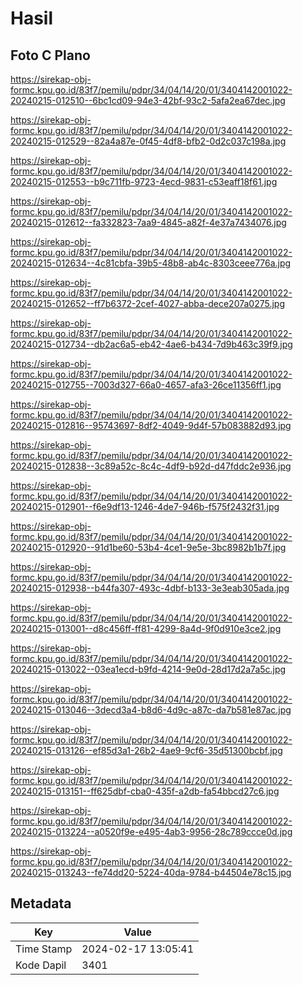 # Hasil

## Foto C Plano

https://sirekap-obj-formc.kpu.go.id/83f7/pemilu/pdpr/34/04/14/20/01/3404142001022-20240215-012510--6bc1cd09-94e3-42bf-93c2-5afa2ea67dec.jpg

https://sirekap-obj-formc.kpu.go.id/83f7/pemilu/pdpr/34/04/14/20/01/3404142001022-20240215-012529--82a4a87e-0f45-4df8-bfb2-0d2c037c198a.jpg

https://sirekap-obj-formc.kpu.go.id/83f7/pemilu/pdpr/34/04/14/20/01/3404142001022-20240215-012553--b9c711fb-9723-4ecd-9831-c53eaff18f61.jpg

https://sirekap-obj-formc.kpu.go.id/83f7/pemilu/pdpr/34/04/14/20/01/3404142001022-20240215-012612--fa332823-7aa9-4845-a82f-4e37a7434076.jpg

https://sirekap-obj-formc.kpu.go.id/83f7/pemilu/pdpr/34/04/14/20/01/3404142001022-20240215-012634--4c81cbfa-39b5-48b8-ab4c-8303ceee776a.jpg

https://sirekap-obj-formc.kpu.go.id/83f7/pemilu/pdpr/34/04/14/20/01/3404142001022-20240215-012652--ff7b6372-2cef-4027-abba-dece207a0275.jpg

https://sirekap-obj-formc.kpu.go.id/83f7/pemilu/pdpr/34/04/14/20/01/3404142001022-20240215-012734--db2ac6a5-eb42-4ae6-b434-7d9b463c39f9.jpg

https://sirekap-obj-formc.kpu.go.id/83f7/pemilu/pdpr/34/04/14/20/01/3404142001022-20240215-012755--7003d327-66a0-4657-afa3-26ce11356ff1.jpg

https://sirekap-obj-formc.kpu.go.id/83f7/pemilu/pdpr/34/04/14/20/01/3404142001022-20240215-012816--95743697-8df2-4049-9d4f-57b083882d93.jpg

https://sirekap-obj-formc.kpu.go.id/83f7/pemilu/pdpr/34/04/14/20/01/3404142001022-20240215-012838--3c89a52c-8c4c-4df9-b92d-d47fddc2e936.jpg

https://sirekap-obj-formc.kpu.go.id/83f7/pemilu/pdpr/34/04/14/20/01/3404142001022-20240215-012901--f6e9df13-1246-4de7-946b-f575f2432f31.jpg

https://sirekap-obj-formc.kpu.go.id/83f7/pemilu/pdpr/34/04/14/20/01/3404142001022-20240215-012920--91d1be60-53b4-4ce1-9e5e-3bc8982b1b7f.jpg

https://sirekap-obj-formc.kpu.go.id/83f7/pemilu/pdpr/34/04/14/20/01/3404142001022-20240215-012938--b44fa307-493c-4dbf-b133-3e3eab305ada.jpg

https://sirekap-obj-formc.kpu.go.id/83f7/pemilu/pdpr/34/04/14/20/01/3404142001022-20240215-013001--d8c456ff-ff81-4299-8a4d-9f0d910e3ce2.jpg

https://sirekap-obj-formc.kpu.go.id/83f7/pemilu/pdpr/34/04/14/20/01/3404142001022-20240215-013022--03ea1ecd-b9fd-4214-9e0d-28d17d2a7a5c.jpg

https://sirekap-obj-formc.kpu.go.id/83f7/pemilu/pdpr/34/04/14/20/01/3404142001022-20240215-013046--3decd3a4-b8d6-4d9c-a87c-da7b581e87ac.jpg

https://sirekap-obj-formc.kpu.go.id/83f7/pemilu/pdpr/34/04/14/20/01/3404142001022-20240215-013126--ef85d3a1-26b2-4ae9-9cf6-35d51300bcbf.jpg

https://sirekap-obj-formc.kpu.go.id/83f7/pemilu/pdpr/34/04/14/20/01/3404142001022-20240215-013151--ff625dbf-cba0-435f-a2db-fa54bbcd27c6.jpg

https://sirekap-obj-formc.kpu.go.id/83f7/pemilu/pdpr/34/04/14/20/01/3404142001022-20240215-013224--a0520f9e-e495-4ab3-9956-28c789ccce0d.jpg

https://sirekap-obj-formc.kpu.go.id/83f7/pemilu/pdpr/34/04/14/20/01/3404142001022-20240215-013243--fe74dd20-5224-40da-9784-b44504e78c15.jpg


## Metadata

| Key        | Value               |
| ---------- | ------------------- |
| Time Stamp | 2024-02-17 13:05:41 |
| Kode Dapil | 3401                |



